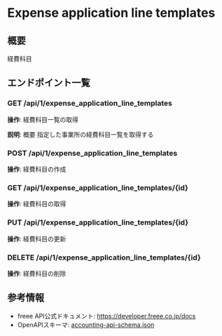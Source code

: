 # Expense application line templates

## 概要

経費科目

## エンドポイント一覧

### GET /api/1/expense_application_line_templates

**操作**: 経費科目一覧の取得

**説明**: 概要 指定した事業所の経費科目一覧を取得する

### POST /api/1/expense_application_line_templates

**操作**: 経費科目の作成

### GET /api/1/expense_application_line_templates/{id}

**操作**: 経費科目の取得

### PUT /api/1/expense_application_line_templates/{id}

**操作**: 経費科目の更新

### DELETE /api/1/expense_application_line_templates/{id}

**操作**: 経費科目の削除



## 参考情報

- freee API公式ドキュメント: https://developer.freee.co.jp/docs
- OpenAPIスキーマ: [accounting-api-schema.json](../../openapi/accounting-api-schema.json)
